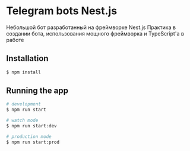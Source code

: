 # Telegram bots Nest.js

Небольшой бот разработанный на фреймворке Nest.js
Практика в создании бота, использования мощного фреймворка и TypeScript'а в работе

## Installation

```bash
$ npm install
```

## Running the app

```bash
# development
$ npm run start

# watch mode
$ npm run start:dev

# production mode
$ npm run start:prod
```
